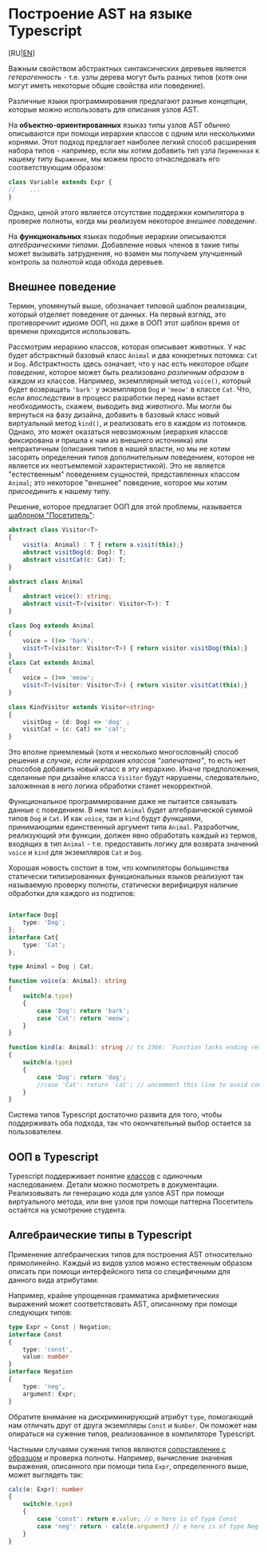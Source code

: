 # Построение AST на языке Typescript

[RU|[EN](./ast.md)]

Важным свойством абстрактных синтаксических деревьев является *гетерогенность* - т.е. узлы дерева могут быть разных типов (хотя они могут иметь некоторые общие свойства или поведение).

Различные языки программирования предлагают разные концепции, которые можно использовать для описания узлов AST.

На **объектно-ориентированных** языказ типы узлов AST обычно описываются при помощи иерархии классов с одним или несколькими корнями.
Этот подход предлагает наиболее легкий способ расширения набора типов - например, если мы хотим добавить тип узла `Переменная` к нашему типу `Выражение`, мы можем просто отнаследовать его соответствующим образом:

```ts
class Variable extends Expr {
//    ...
}
```

Однако, ценой этого является отсутствие поддержки компилятора в проверке полноты, когда мы реализуем некоторое *внешнее поведение*.

На **функциональных** языках подобные иерархии описываются *алгебраическими типами*. Добавление новых членов в такие типы может вызывать затруднения, но взамен мы получаем улучшенный контроль за полнотой кода обхода деревьев.

## Внешнее поведение

Термин, упомянутый выше, обозначает типовой шаблон реализации, который отделяет поведение от данных. На первый взгляд, это противоречиит идиоме ООП, но даже в ООП этот шаблон время от времени приходится использовать.

Рассмотрим иерархию классов, которая описывает животных. У нас будет абстрактный базовый класс `Animal` и два конкретных потомка: `Cat` и `Dog`. Абстрактность здесь означает, что у нас есть некоторое *общее поведение*, которое может быть реализовано *различным образом*  в каждом из классов. Например, экземплярный метод `voice()`, который будет возвращать `'bark'` у экземпляров `Dog` и `'meow'` в классе `Cat`.
Что, если *впоследствии* в процесс разработки перед нами встает необходимость, скажем, выводить *вид животного*. Мы могли бы вернуться на фазу дизайна, добавить в базовый класс новый виртуальный метод `kind()`, и реализовать его в каждом из потомков. Однако, это может оказаться невозможным (иерархия классов фиксирована и пришла к нам из внешнего источника) или непрактичным (описания типов в нашей власти, но мы не хотим засорять определения типов дополнительным поведением, которое не является их неотъемлемой характеристикой). Это не является "естественным" поведением сущностей, представленных классом `Animal`; это некоторое "внешнее" поведение, которое мы хотим *присоединить* к нашему типу.

Решение, которое предлагает ООП для этой проблемы, называется [шаблоном "Посетитель"][visitor]:

```ts
abstract class Visitor<T>
{
    visit(a: Animal) : T { return a.visit(this);}
    abstract visitDog(d: Dog): T;
    abstract visitCat(c: Cat): T; 
}

abstract class Animal
{
    abstract voice(): string;
    abstract visit<T>(visitor: Visitor<T>): T
}

class Dog extends Animal
{
    voice = ()=> 'bark';
    visit<T>(visitor: Visitor<T>) { return visitor.visitDog(this);}
}
class Cat extends Animal
{
    voice = ()=> 'meow';
    visit<T>(visitor: Visitor<T>) { return visitor.visitCat(this);}
}

class KindVisitor extends Visitor<string>
{
    visitDog = (d: Dog) => 'dog' ;
    visitCat = (c: Cat) => 'cat';    
}
```

Это вполне приемлемый (хотя и несколько многословный) способ решения *в случае, если иерархия классов "запечатана"*, то есть нет способов добавить новый класс в эту иерархию. Иначе предположения, сделанные при дизайне класса `Visitor` будут нарушены, следовательно, заложенная в него логика обработки станет некорректной.

Функциональное программирование даже не пытается связывать данные с поведением. В нем тип `Animal` будет алгебраической суммой типов `Dog` и `Cat`. И как `voice`, так и `kind` будут *функциями*, принимающими единственный аргумент типа `Animal`. Разработчик, реализующий эти функции, должен явно обработать каждый из термов, входящих в тип  `Animal` - т.е. предоставить логику для возврата значений `voice` и `kind` для экземпляров `Cat` и `Dog`.

Хорошая новость состоит в том, что компиляторы большинства статически типизированных функциональных языков реализуют так называемую проверку полноты, статически верифицируя наличие обработки для каждого из подтипов:

```ts

interface Dog{
    type: 'Dog';
};
interface Cat{
    type: 'Cat';
};

type Animal = Dog | Cat;

function voice(a: Animal): string
{
    switch(a.type)
    {
        case 'Dog': return 'bark';
        case 'Cat': return 'meow';
    }
}

function kind(a: Animal): string // ts 2366: `Function lacks ending return statement and return type does not include 'undefined'`
{
    switch(a.type)
    {
        case 'Dog': return 'dog';
        //case 'Cat': return 'cat'; // uncomment this line to avoid compile-time error
    }
}

```

Система типов Typescript достаточно развита для того, чтобы поддерживать оба подхода, так что окончательный выбор остается за пользователем.

## ООП в Typescript

Typescript поддерживает понятие [классов][classes] с одиночным наследованием. Детали можно посмотреть в документации. Реализовывать ли генерацию кода для узлов AST при помощи виртуального метода, или вне узлов при помощи паттерна Посетитель остаётся на усмотрение студента.

## Алгебраические типы в Typescript

Применение алгебраических типов для построения AST относительно прямолинейно. Каждый из видов узлов можно естественным образом описать при помощи интерфейсного типа со специфичными для данного вида атрибутами.

Например, крайне упрощенная грамматика арифметических выражений может соответствовать AST, описанному при помощи следующих типов:

```ts
type Expr = Const | Negation;
interface Const 
{
    type: 'const',
    value: number
}
interface Negation
{
    type: 'neg',
    argument: Expr;
}
```

Обратите внимание на дискриминирующий атрибут `type`, помогающий нам отличать друг от друга экземпляры `Const` и `Number`. Он поможет нам опираться на сужение типов, реализованное в компиляторе Typescript.

Частными случаями сужения типов являются [сопоставление с образцом][pattern-matching] и проверка полноты.
Например, вычисление значения выражения, описанного при помощи типа `Expr`, определенного выше, может выглядеть так:

```ts
calc(e: Expr): number
{
    switch(e.type)
    {
        case 'const': return e.value; // e here is of type Const
        case 'neg': return - calc(e.argument) // e here is of type Neg
    }
}
```

[visitor]: https://ru.wikipedia.org/wiki/%D0%9F%D0%BE%D1%81%D0%B5%D1%82%D0%B8%D1%82%D0%B5%D0%BB%D1%8C_(%D1%88%D0%B0%D0%B1%D0%BB%D0%BE%D0%BD_%D0%BF%D1%80%D0%BE%D0%B5%D0%BA%D1%82%D0%B8%D1%80%D0%BE%D0%B2%D0%B0%D0%BD%D0%B8%D1%8F)
[classes]: https://www.typescriptlang.org/docs/handbook/2/classes.html
[pattern-matching]: https://ru.wikipedia.org/wiki/%D0%A1%D0%BE%D0%BF%D0%BE%D1%81%D1%82%D0%B0%D0%B2%D0%BB%D0%B5%D0%BD%D0%B8%D0%B5_%D1%81_%D0%BE%D0%B1%D1%80%D0%B0%D0%B7%D1%86%D0%BE%D0%BC
